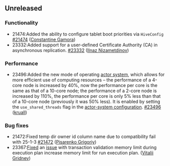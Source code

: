 ## Unreleased

### Functionality

* 21474:Added the ability to configure tablet boot priorities via `HiveConfig` [#21474](https://github.com/ydb-platform/ydb/pull/21474) ([Constantine Gamora](https://github.com/ya-ksgamora))
* 23332:Added support for a user-defined Certificate Authority (CA) in asynchronous replication. [#23332](https://github.com/ydb-platform/ydb/pull/23332) ([Ilnaz Nizametdinov](https://github.com/CyberROFL))

### Performance 

* 23496:Added the new mode of operating [actor system](./concepts/glossary#actor-system), which allows for more efficient use of computing resources – the performance of a 4-core node is increased by 40%, now the performance per core is the same as that of a 10-core node; the performance of a 2-core node is increased by 110%, the performance per core is only 5% less than that of a 10-core node (previously it was 50% less). It is enabled by setting the `use_shared_threads` flag in the [actor-system configuration](./devops/configuration-management/configuration-v1/change_actorsystem_configs). [#23496](https://github.com/ydb-platform/ydb/pull/23496) ([kruall](https://github.com/kruall))

### Bug fixes

* 21472:Fixed temp dir owner id column name due to compatibility fail with 25-1-3 [#21472](https://github.com/ydb-platform/ydb/pull/21472) ([Pisarenko Grigoriy](https://github.com/GrigoriyPA))
* 23367:[Fixed](https://github.com/ydb-platform/ydb/pull/23367) an [issue](https://github.com/ydb-platform/ydb/issues/23171) with transaction validation memory limit during execution plan increase memory limit for run execution plan. ([Vitalii Gridnev](https://github.com/gridnevvvit))

